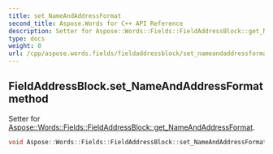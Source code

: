 ```yaml
---
title: set_NameAndAddressFormat
second_title: Aspose.Words for C++ API Reference
description: Setter for Aspose::Words::Fields::FieldAddressBlock::get_NameAndAddressFormat. 
type: docs
weight: 0
url: /cpp/aspose.words.fields/fieldaddressblock/set_nameandaddressformat/
---
```

## FieldAddressBlock.set_NameAndAddressFormat method


Setter for [Aspose::Words::Fields::FieldAddressBlock::get_NameAndAddressFormat](../get_nameandaddressformat/).

```cpp
void Aspose::Words::Fields::FieldAddressBlock::set_NameAndAddressFormat(const System::String &value)
```

